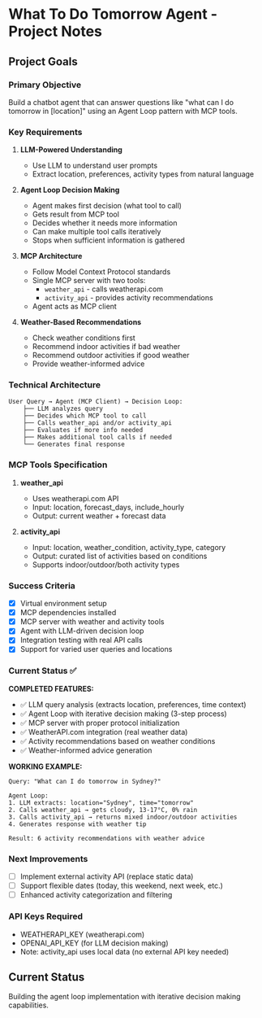 # What To Do Tomorrow Agent - Project Notes

## Project Goals

### Primary Objective
Build a chatbot agent that can answer questions like "what can I do tomorrow in [location]" using an Agent Loop pattern with MCP tools.

### Key Requirements
1. **LLM-Powered Understanding**
   - Use LLM to understand user prompts
   - Extract location, preferences, activity types from natural language

2. **Agent Loop Decision Making**
   - Agent makes first decision (what tool to call)
   - Gets result from MCP tool
   - Decides whether it needs more information
   - Can make multiple tool calls iteratively
   - Stops when sufficient information is gathered

3. **MCP Architecture**
   - Follow Model Context Protocol standards
   - Single MCP server with two tools:
     - `weather_api` - calls weatherapi.com
     - `activity_api` - provides activity recommendations
   - Agent acts as MCP client

4. **Weather-Based Recommendations**
   - Check weather conditions first
   - Recommend indoor activities if bad weather
   - Recommend outdoor activities if good weather
   - Provide weather-informed advice

### Technical Architecture

```
User Query → Agent (MCP Client) → Decision Loop:
    ├── LLM analyzes query
    ├── Decides which MCP tool to call
    ├── Calls weather_api and/or activity_api
    ├── Evaluates if more info needed  
    ├── Makes additional tool calls if needed
    └── Generates final response
```

### MCP Tools Specification

1. **weather_api**
   - Uses weatherapi.com API
   - Input: location, forecast_days, include_hourly
   - Output: current weather + forecast data

2. **activity_api** 
   - Input: location, weather_condition, activity_type, category
   - Output: curated list of activities based on conditions
   - Supports indoor/outdoor/both activity types

### Success Criteria

- [x] Virtual environment setup
- [x] MCP dependencies installed  
- [x] MCP server with weather and activity tools
- [x] Agent with LLM-driven decision loop
- [x] Integration testing with real API calls
- [x] Support for varied user queries and locations

### Current Status ✅

**COMPLETED FEATURES:**
- ✅ LLM query analysis (extracts location, preferences, time context)
- ✅ Agent Loop with iterative decision making (3-step process)
- ✅ MCP server with proper protocol initialization
- ✅ WeatherAPI.com integration (real weather data)
- ✅ Activity recommendations based on weather conditions
- ✅ Weather-informed advice generation

**WORKING EXAMPLE:**
```
Query: "What can I do tomorrow in Sydney?"

Agent Loop:
1. LLM extracts: location="Sydney", time="tomorrow"  
2. Calls weather_api → gets cloudy, 13-17°C, 0% rain
3. Calls activity_api → returns mixed indoor/outdoor activities
4. Generates response with weather tip

Result: 6 activity recommendations with weather advice
```

### Next Improvements
- [ ] Implement external activity API (replace static data)
- [ ] Support flexible dates (today, this weekend, next week, etc.)
- [ ] Enhanced activity categorization and filtering

### API Keys Required
- WEATHERAPI_KEY (weatherapi.com)
- OPENAI_API_KEY (for LLM decision making)
- Note: activity_api uses local data (no external API key needed)

## Current Status
Building the agent loop implementation with iterative decision making capabilities.